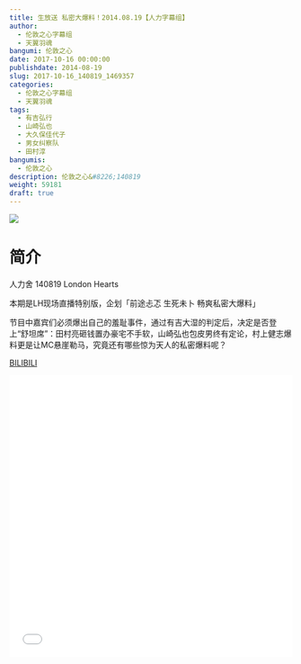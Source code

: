```yaml
---
title: 生放送 私密大爆料！2014.08.19【人力字幕组】
author: 
  - 伦敦之心字幕组
  - 天翼羽魂
bangumi: 伦敦之心
date: 2017-10-16 00:00:00
publishdate: 2014-08-19
slug: 2017-10-16_140819_1469357
categories: 
  - 伦敦之心字幕组
  - 天翼羽魂
tags: 
  - 有吉弘行
  - 山崎弘也
  - 大久保佳代子
  - 男女纠察队
  - 田村淳
bangumis: 
  - 伦敦之心
description: 伦敦之心&#8226;140819
weight: 59181
draft: true
---
```


![](https://i.imgur.com/VYV4vhA.jpg)

# 简介  
人力舍 140819 London Hearts

本期是LH现场直播特别版，企划「前途忐忑 生死未卜 畅爽私密大爆料」

节目中嘉宾们必须爆出自己的羞耻事件，通过有吉大湿的判定后，决定是否登上“舒坦席”：田村亮砸钱置办豪宅不手软，山崎弘也包皮男终有定论，村上健志爆料更是让MC悬崖勒马，究竟还有哪些惊为天人的私密爆料呢？    

  [BILIBILI](https://www.bilibili.com/video/av1469357/)


<div class="vcontainer">  <iframe class='video' src="//www.bilibili.com/blackboard/player.html?aid=1469357" width="100%" height="500" frameborder="0" allowfullscreen="allowfullscreen"></iframe></div>
